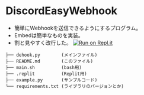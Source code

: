 # DiscordEasyWebhook
- 簡単にWebhookを送信できるようにするプログラム。
- Embedは簡単なものを実装。
- 割と見やすく改行した。
[![Run on Repl.it](https://replit.com/badge/github/t-kodai0417/DiscordEasyWebhook)](https://replit.com/github/t-kodai0417/DiscordEasyWebhook)

```.
├── dehook.py        (メインファイル)
├── README.md        (このファイル)
├── main.sh          (bash用)
├── .replit          (Replit用)
├── example.py       (サンプルコード)
└── requirements.txt (ライブラリのバージョンとか)
```
